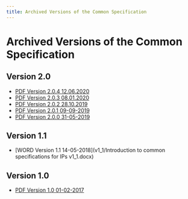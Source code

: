 ```yaml
---
title: Archived Versions of the Common Specification
---
```

Archived Versions of the Common Specification
=============================================

Version 2.0
-----------
- [PDF Version 2.0.4 12.06.2020](/pdf/eark-csip.pdf)
- [PDF Version 2.0.3 08.01.2020](v2_0/eark-csip-v2-0-3.pdf)
- [PDF Version 2.0.2 28.10.2019](v2_0/eark-csip-v2-0-2.pdf)
- [PDF Version 2.0.1 09-09-2019](v2_0/eark-csip-v2-0-1.pdf)
- [PDF Version 2.0.0 31-05-2019](v2_0/eark-csip-v2-0-0.pdf)

Version 1.1
-----------
- [WORD Version 1.1 14-05-2018](v1_1/Introduction to common specifications for IPs v1_1.docx)

Version 1.0
-----------
- [PDF Version 1.0 01-02-2017](v1_0/Common_Specifications_for_IPs_v10.pdf)
